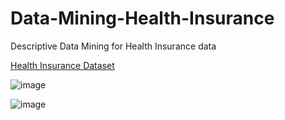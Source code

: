 # Data-Mining-Health-Insurance

Descriptive Data Mining for Health Insurance data

[Health Insurance Dataset](https://www.kaggle.com/datasets/anmolkumar/health-insurance-cross-sell-prediction)


![image](https://user-images.githubusercontent.com/72088607/222608602-77400f96-eea5-4ab5-b746-7df17f6a7315.png)

![image](https://user-images.githubusercontent.com/72088607/222608642-f1168632-f270-4025-816d-df4d0c409916.png)
